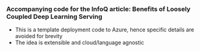 ### Accompanying code for the InfoQ article: Benefits of Loosely Coupled Deep Learning Serving
- This is a template deployment code to Azure, hence specific details are avoided for brevity
- The idea is extensible and cloud/language agnostic